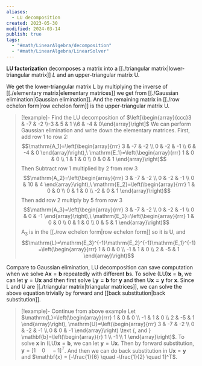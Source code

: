 ```yaml
---
aliases:
  - LU decomposition
created: 2023-05-30
modified: 2024-03-14
publish: true
tags:
  - "#math/LinearAlgebra/decomposition"
  - "#math/LinearAlgebra/LinearSolver"
---
```

**LU factorization** decomposes a matrix into a [[./triangular matrix|lower-triangular matrix]] $L$ and an upper-triangular matrix $\mathrm{U}$.

We get the lower-triangular matrix $\mathrm{L}$ by multiplying the inverse of [[./elementary matrix|elementary matrices]] we get from [[./Gaussian elimination|Gaussian elimination]]. And the remaining matrix in [[./row echelon form|row echelon form]] is the upper-triangular matrix $\mathrm{U}$.

>[!example]- Find the LU decomposition of $\left[\begin{array}{ccc}3 & -7 & -2 \\-3 & 5 & 1 \\6 & -4 & 0\end{array}\right]$
> We can perform Gaussian elimination and write down the elementary matrices.
> First, add row 1 to row 2:
> $$\mathrm{A_1}=\left(\begin{array}{rrr}
3 & -7 & -2 \\
0 & -2 & -1 \\
6 & -4 & 0
\end{array}\right),\ \mathrm{E_1}=\left(\begin{array}{rrr}
1 & 0 & 0 \\
1 & 1 & 0 \\
0 & 0 & 1
\end{array}\right)$$
> Then Subtract row 1 multiplied by 2 from row 3
> $$\mathrm{A_2}=\left(\begin{array}{rrr}
3 & -7 & -2 \\
0 & -2 & -1 \\
0 & 10 & 4
\end{array}\right),\ \mathrm{E_2}=\left(\begin{array}{rrr}
1 & 0 & 0 \\
0 & 1 & 0 \\
-2 & 0 & 1
\end{array}\right)$$
> Then add row 2 multiply by 5 from row 3
> $$\mathrm{A_3}=\left(\begin{array}{rrr}
3 & -7 & -2 \\
0 & -2 & -1 \\
0 & 0 & -1
\end{array}\right),\ \mathrm{E_3}=\left(\begin{array}{rrr}
1 & 0 & 0 \\
0 & 1 & 0 \\
0 & 5 & 1
\end{array}\right)$$
$\mathrm{A}_3$ is in the [[./row echelon form|row echelon form]] so it is $\mathrm{U}$, and
> $$\mathrm{L}=\mathrm{E_3}^{-1}\mathrm{E_2}^{-1}\mathrm{E_1}^{-1}=\left(\begin{array}{rrr}
1 & 0 & 0 \\
-1 & 1 & 0 \\
2 & -5 & 1
\end{array}\right)$$

Compare to Gaussian elimination, LU decomposition can save computation when we solve $\mathrm{A}\mathbf{x} = \mathbf{b}$ repeatedly with different $\mathbf{b}$s. To solve $(\mathrm{LU})\mathbf{x} = \mathbf{b}$, we can let $\mathbf{y} = \mathrm{U}\mathbf{x}$ and then first solve $\mathrm{L}\mathbf{y = b}$ for $\mathbf{y}$ and then $\mathrm{U}\mathbf{x = y}$ for $\mathbf{x}$. Since $\mathrm{L}$ and $\mathrm{U}$ are [[./triangular matrix|triangular matrices]], we can solve the above equation trivially by forward and [[back substitution|back substitution]].

>[!example]- Continue from above example
>Let $\mathrm{L}=\left(\begin{array}{rrr}
1 & 0 & 0 \\
-1 & 1 & 0 \\
2 & -5 & 1
\end{array}\right), \mathrm{U}=\left(\begin{array}{rrr}
3 & -7 & -2 \\
0 & -2 & -1 \\
0 & 0 & -1
\end{array}\right) \text {, and } \mathbf{b}=\left(\begin{array}{r}
1 \\
-1 \\
1
\end{array}\right)$. To solve $\mathbf{x}$ in $(\mathrm{LU})\mathbf{x} = \mathbf{b}$, we can let $\mathbf{y} = \mathrm{U}\mathbf{x}$. Then by forward substitution, $\mathbf{y} = [1 \quad 0 \quad -1]^T$. And then we can do back substitution in $\mathrm{U}\mathbf{x} = \mathbf{y}$ and $\mathbf{x} = [-\frac{1}{6} \quad -\frac{1}{2} \quad 1]^T$.
